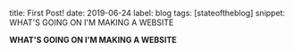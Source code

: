 title: First Post!
date: 2019-06-24
label: blog
tags: [stateoftheblog]
snippet: WHAT'S GOING ON I'M MAKING A WEBSITE

**WHAT'S GOING ON I'M MAKING A WEBSITE**

